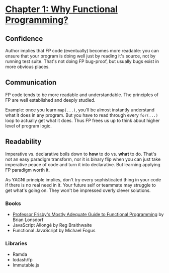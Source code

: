 # [Chapter 1: Why Functional Programming?](https://github.com/getify/Functional-Light-JS/blob/master/manuscript/ch1.md/#chapter-1-why-functional-programming)

## Confidence

Author implies that FP code (eventually) becomes more readable: you can ensure that your program is doing well just by reading it's source, not by running test suite. That's not doing FP bug-proof, but usually bugs exist in more obvious places.

## Communication

FP code tends to be more readable and understandable. The principles of FP are well established and deeply studied.

Example: once you learn `map(...)`, you'll be almost instantly understand what it does in any program. But you have to read through every `for(...)` loop to actually get what it does. Thus FP frees us up to think about higher level of program logic.

## Readability

Imperative vs. declarative boils down to **how** to do vs. **what** to do. That's not an easy paradigm transform, nor it is binary flip when you can just take imperative peace of code and turn it into declarative. But learning applying FP paradigm worth it.

As YAGNI principle implies, don't try every sophisticated thing in your code if there is no real need in it. Your future self or teammate may struggle to get what's going on. They won't be impressed overly clever solutions.

### Books

* [Professor Frisby's Mostly Adequate Guide to Functional Programming](https://drboolean.gitbooks.io/mostly-adequate-guide-old/content/ch1.html) by Brian Lonsdorf
* JavaScript Allongé by Reg Braithwaite
* Functional JavaScript by Michael Fogus

### Libraries

* Ramda
* lodash/fp
* Immutable.js
